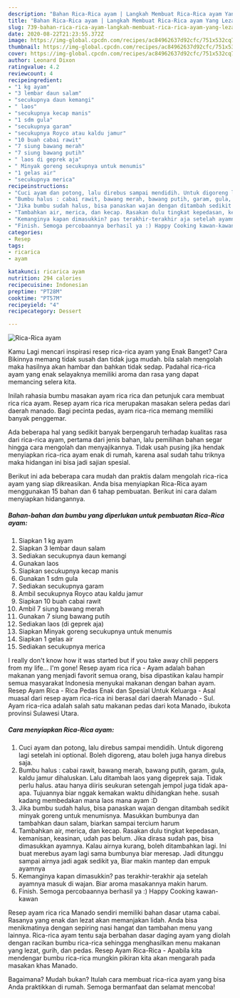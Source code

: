 ```yaml
---
description: "Bahan Rica-Rica ayam | Langkah Membuat Rica-Rica ayam Yang Lezat Sekali"
title: "Bahan Rica-Rica ayam | Langkah Membuat Rica-Rica ayam Yang Lezat Sekali"
slug: 739-bahan-rica-rica-ayam-langkah-membuat-rica-rica-ayam-yang-lezat-sekali
date: 2020-08-22T21:23:55.372Z
image: https://img-global.cpcdn.com/recipes/ac84962637d92cfc/751x532cq70/rica-rica-ayam-foto-resep-utama.jpg
thumbnail: https://img-global.cpcdn.com/recipes/ac84962637d92cfc/751x532cq70/rica-rica-ayam-foto-resep-utama.jpg
cover: https://img-global.cpcdn.com/recipes/ac84962637d92cfc/751x532cq70/rica-rica-ayam-foto-resep-utama.jpg
author: Leonard Dixon
ratingvalue: 4.2
reviewcount: 4
recipeingredient:
- "1 kg ayam"
- "3 lembar daun salam"
- "secukupnya daun kemangi"
- " laos"
- "secukupnya kecap manis"
- "1 sdm gula"
- "secukupnya garam"
- "secukupnya Royco atau kaldu jamur"
- "10 buah cabai rawit"
- "7 siung bawang merah"
- "7 siung bawang putih"
- " laos di geprek aja"
- " Minyak goreng secukupnya untuk menumis"
- "1 gelas air"
- "secukupnya merica"
recipeinstructions:
- "Cuci ayam dan potong, lalu direbus sampai mendidih. Untuk digoreng lagi setelah ini optional. Boleh digoreng, atau boleh juga hanya direbus saja."
- "Bumbu halus : cabai rawit, bawang merah, bawang putih, garam, gula, kaldu jamur dihaluskan. Lalu ditambah laos yang digeprek saja. Tidak perlu halus. atau hanya diiris seukuran setengah jempol juga tidak apa-apa. Tujuannya biar nggak kemakan waktu dihidangkan hehe. susah kadang membedakan mana laos mana ayam :D"
- "Jika bumbu sudah halus, bisa panaskan wajan dengan ditambah sedikit minyak goreng untuk menumisnya. Masukkan bumbunya dan tambahkan daun salam, biarkan sampai tercium harum"
- "Tambahkan air, merica, dan kecap. Rasakan dulu tingkat kepedasan, kemanisan, keasinan, udah pas belum. Jika dirasa sudah pas, bisa dimasukkan ayamnya. Kalau airnya kurang, boleh ditambahkan lagi. Ini buat merebus ayam lagi sama bumbunya biar meresap. Jadi ditunggu sampai airnya jadi agak sedikit ya, Biar makin mantep dan empuk ayamnya"
- "Kemanginya kapan dimasukkin? pas terakhir-terakhir aja setelah ayamnya masuk di wajan. Biar aroma masakannya makin harum."
- "Finish. Semoga percobaannya berhasil ya :) Happy Cooking kawan-kawan"
categories:
- Resep
tags:
- ricarica
- ayam

katakunci: ricarica ayam 
nutrition: 294 calories
recipecuisine: Indonesian
preptime: "PT28M"
cooktime: "PT57M"
recipeyield: "4"
recipecategory: Dessert

---
```



![Rica-Rica ayam](https://img-global.cpcdn.com/recipes/ac84962637d92cfc/751x532cq70/rica-rica-ayam-foto-resep-utama.jpg)

Kamu Lagi mencari inspirasi resep rica-rica ayam yang Enak Banget? Cara Bikinnya memang tidak susah dan tidak juga mudah. bila salah mengolah maka hasilnya akan hambar dan bahkan tidak sedap. Padahal rica-rica ayam yang enak selayaknya memiliki aroma dan rasa yang dapat memancing selera kita.

Inilah rahasia bumbu masakan ayam rica rica dan petunjuk cara membuat rica rica ayam. Resep ayam rica rica merupakan masakan selera pedas dari daerah manado. Bagi pecinta pedas, ayam rica-rica memang memiliki banyak penggemar.

Ada beberapa hal yang sedikit banyak berpengaruh terhadap kualitas rasa dari rica-rica ayam, pertama dari jenis bahan, lalu pemilihan bahan segar hingga cara mengolah dan menyajikannya. Tidak usah pusing jika hendak menyiapkan rica-rica ayam enak di rumah, karena asal sudah tahu triknya maka hidangan ini bisa jadi sajian spesial.


Berikut ini ada beberapa cara mudah dan praktis dalam mengolah rica-rica ayam yang siap dikreasikan. Anda bisa menyiapkan Rica-Rica ayam menggunakan 15 bahan dan 6 tahap pembuatan. Berikut ini cara dalam menyiapkan hidangannya.

<!--inarticleads1-->

##### Bahan-bahan dan bumbu yang diperlukan untuk pembuatan Rica-Rica ayam:

1. Siapkan 1 kg ayam
1. Siapkan 3 lembar daun salam
1. Sediakan secukupnya daun kemangi
1. Gunakan  laos
1. Siapkan secukupnya kecap manis
1. Gunakan 1 sdm gula
1. Sediakan secukupnya garam
1. Ambil secukupnya Royco atau kaldu jamur
1. Siapkan 10 buah cabai rawit
1. Ambil 7 siung bawang merah
1. Gunakan 7 siung bawang putih
1. Sediakan  laos (di geprek aja)
1. Siapkan  Minyak goreng secukupnya untuk menumis
1. Siapkan 1 gelas air
1. Sediakan secukupnya merica


I really don&#39;t know how it was started but if you take away chili peppers from my life… I&#39;m gone! Resep ayam rica rica - Ayam adalah bahan makanan yang menjadi favorit semua orang, bisa dipastikan kalau hampir semua masyarakat Indonesia menyukai makanan dengan bahan ayam. Resep Ayam Rica - Rica Pedas Enak dan Spesial Untuk Keluarga - Asal muasal dari resep ayam rica-rica ini berasal dari daerah Manado - Sul. Ayam rica-rica adalah salah satu makanan pedas dari kota Manado, ibukota provinsi Sulawesi Utara. 

<!--inarticleads2-->

##### Cara menyiapkan Rica-Rica ayam:

1. Cuci ayam dan potong, lalu direbus sampai mendidih. Untuk digoreng lagi setelah ini optional. Boleh digoreng, atau boleh juga hanya direbus saja.
1. Bumbu halus : cabai rawit, bawang merah, bawang putih, garam, gula, kaldu jamur dihaluskan. Lalu ditambah laos yang digeprek saja. Tidak perlu halus. atau hanya diiris seukuran setengah jempol juga tidak apa-apa. Tujuannya biar nggak kemakan waktu dihidangkan hehe. susah kadang membedakan mana laos mana ayam :D
1. Jika bumbu sudah halus, bisa panaskan wajan dengan ditambah sedikit minyak goreng untuk menumisnya. Masukkan bumbunya dan tambahkan daun salam, biarkan sampai tercium harum
1. Tambahkan air, merica, dan kecap. Rasakan dulu tingkat kepedasan, kemanisan, keasinan, udah pas belum. Jika dirasa sudah pas, bisa dimasukkan ayamnya. Kalau airnya kurang, boleh ditambahkan lagi. Ini buat merebus ayam lagi sama bumbunya biar meresap. Jadi ditunggu sampai airnya jadi agak sedikit ya, Biar makin mantep dan empuk ayamnya
1. Kemanginya kapan dimasukkin? pas terakhir-terakhir aja setelah ayamnya masuk di wajan. Biar aroma masakannya makin harum.
1. Finish. Semoga percobaannya berhasil ya :) Happy Cooking kawan-kawan


Resep ayam rica rica Manado sendiri memiliki bahan dasar utama cabai. Rasanya yang enak dan lezat akan memanjakan lidah. Anda bisa menikmatinya dengan sepiring nasi hangat dan tambahan menu yang lainnya. Rica-rica ayam tentu saja berbahan dasar daging ayam yang diolah dengan racikan bumbu rica-rica sehingga menghasilkan menu makanan yang lezat, gurih, dan pedas. Resep Ayam Rica-Rica - Apabila kita mendengar bumbu rica-rica mungkin pikiran kita akan mengarah pada masakan khas Manado. 

Bagaimana? Mudah bukan? Itulah cara membuat rica-rica ayam yang bisa Anda praktikkan di rumah. Semoga bermanfaat dan selamat mencoba!
